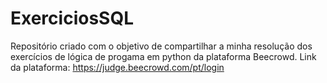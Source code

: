 # ExerciciosSQL
Repositório criado com o objetivo de compartilhar a minha resolução dos exercícios de lógica de progama em python da plataforma Beecrowd. Link da plataforma: https://judge.beecrowd.com/pt/login
